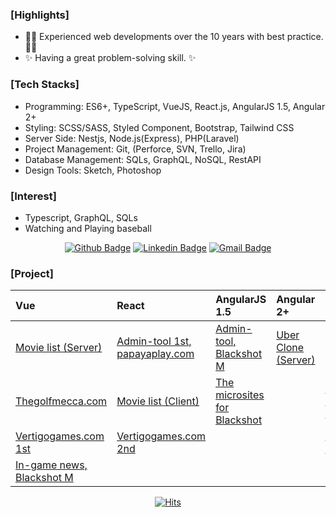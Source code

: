 ### [Highlights]
- 🙌🏼 Experienced web developments over the 10 years with best practice. 🙌🏼
- ✨ Having a great problem-solving skill. ✨

### [Tech Stacks]
- Programming: ES6+, TypeScript, VueJS, React.js, AngularJS 1.5, Angular 2+
- Styling: SCSS/SASS, Styled Component, Bootstrap, Tailwind CSS
- Server Side: Nestjs, Node.js(Express), PHP(Laravel)
- Project Management: Git, (Perforce, SVN, Trello, Jira)
- Database Management: SQLs, GraphQL, NoSQL, RestAPI 
- Design Tools: Sketch, Photoshop

### [Interest]
- Typescript, GraphQL, SQLs
- Watching and Playing baseball

<div align=center>
	
[![Github Badge](http://img.shields.io/badge/GitHub-black?style=flat&logo=github&link=https://github.com/brandon-pang/)](https://github.com/brandon-pang)
[![Linkedin Badge](https://img.shields.io/badge/-LinkedIn-blue?style=flat&logo=Linkedin&logoColor=white&link=https://www.linkedin.com/in/frontendbrandon/?locale=en_US)](https://www.linkedin.com/in/frontendbrandon/?locale=en_US)
[![Gmail Badge](https://img.shields.io/badge/Gmail-d14836?style=flat&logo=Gmail&logoColor=white&link=mailto:jaehoon.pang@gmail.com)](mailto:jaehoon.pang@gmail.com)

</div>

### [Project]
| Vue | React | AngularJS 1.5| Angular 2+ | Typescript|
|:---|:---|:---|:---|:---|
|[Movie list (Server)](https://github.com/brandon-pang/per-movie-list-server) | [Admin-tool 1st, papayaplay.com](https://github.com/brandon-pang/ppy-potal-admin-tool-ver1) | [Admin-tool, Blackshot M](https://github.com/brandon-pang/ppy-bsm-in-admintool)| [Uber Clone (Server)](https://github.com/brandon-pang/buber-server)|
| [Thegolfmecca.com](https://github.com/brandon-pang/tgm-official-home)| [Movie list (Client)](https://github.com/brandon-pang/per-movie-list-client) | [The microsites for Blackshot](https://github.com/brandon-pang/ppy-microsites-eachgame) | | [Uber Clone (Client)](https://github.com/brandon-pang/buber-client) |
| [Vertigogames.com 1st](https://github.com/brandon-pang/vtg-home-ver1)| [Vertigogames.com 2nd](https://github.com/brandon-pang/vtg-home-ver2) | | | [Blockchain Clone](https://github.com/brandon-pang/type-blockchain)|
| [In-game news, Blackshot M](https://github.com/brandon-pang/ppy-bsm-in-news)| | | |

<div align=center>
  
[![Hits](https://hits.seeyoufarm.com/api/count/incr/badge.svg?url=https%3A%2F%2Fgithub.com%2Fbrandon-pang&count_bg=%2379C83D&title_bg=%23555555&icon=&icon_color=%23E7E7E7&title=hits&edge_flat=false)](https://github.com/brandon-pang)

</div>
